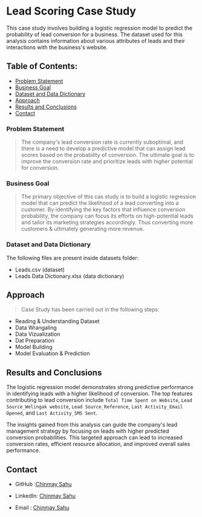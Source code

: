 # Lead Scoring Case Study

This case study involves building a logistic regression model to predict the probability of lead conversion for a business. The dataset used for this analysis contains information about various attributes of leads and their interactions with the business's website.
## Table of Contents:
* [Problem Statement](#problem-statement)
* [Business Goal](#business-goal)
* [Dataset and Data Dictionary](#dataset-and-data-dictionary)
* [Approach](#approach)
* [Results and Conclusions](#results_and_conclusions)
* [Contact](#contact)
  
### Problem Statement
> The company's lead conversion rate is currently suboptimal, and there is a need to develop a predictive model that can assign lead scores based on the probability of conversion. The ultimate goal is to improve the conversion rate and prioritize leads with higher potential for conversion.

### Business Goal
> The primary objective of this cas study is to build a logistic regression model that can predict the likelihood of a lead converting into a customer. By identifying the key factors that influence conversion probability, the company can focus its efforts on high-potential leads and tailor its marketing strategies accordingly. Thus converting more customers & ultimately generating more revenue.

### Dataset and Data Dictionary
The following files are present inside datasets folder:
- Leads.csv (dataset)
- Leads Data Dictionary.xlsx (data dictionary)

## Approach

> Case Study has been carried out in the following steps:
- Reading & Understanding Dataset
- Data Wrangaling
- Data Vizualization
- Dat Preparation
- Model Building
- Model Evaluation & Prediction

## Results and Conclusions
The logistic regression model demonstrates strong predictive performance in identifying leads with a higher likelihood of conversion. The top features contributing to lead conversion include `Total Time Spent on Website`, `Lead Source_Welingak website`, `Lead Source_Reference`, `Last Activity_Email Opened`, and `Last Activity_SMS Sent`.

The insights gained from this analysis can guide the company's lead management strategy by focusing on leads with higher predicted conversion probabilities. This targeted approach can lead to increased conversion rates, efficient resource allocation, and improved overall sales performance.

## Contact
   
- GitHub :[Chinmay Sahu](https://github.com/ChinmaySahu10) 
  
- LinkedIn: [Chinmay Sahu](https://www.linkedin.com/in/chinmaysahu7/)
  
- Email : [Chinmay Sahu](chinmay11sahu@gmail.com)
